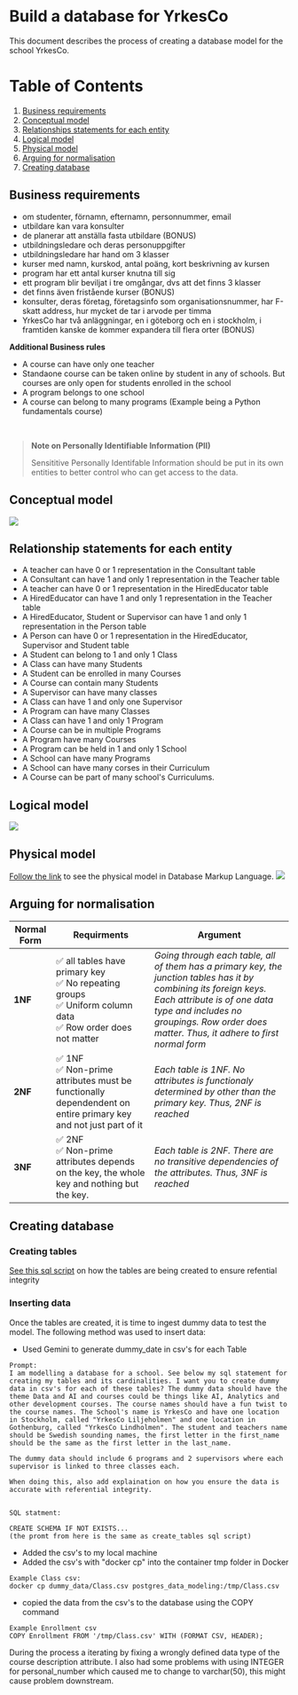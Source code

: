 # Build a database for YrkesCo

This document describes the process of creating a database model for the school YrkesCo. 

# Table of Contents
1. [Business requirements](#business-requirements)
2. [Conceptual model](#conceptual-model)
3. [Relationships statements for each entity](#relationship-statements-for-each-entity)
4. [Logical model](#logical-model)
5. [Physical model](#physical-model)
6. [Arguing for normalisation](#arguing-for-normalisation)
7. [Creating database](#creating-database)

## Business requirements
- om studenter, förnamn, efternamn, personnummer, email
- utbildare kan vara konsulter
- de planerar att anställa fasta utbildare (BONUS)
- utbildningsledare och deras personuppgifter
- utbildningsledare har hand om 3 klasser
- kurser med namn, kurskod, antal poäng, kort beskrivning av kursen
- program har ett antal kurser knutna till sig
- ett program blir beviljat i tre omgångar, dvs att det finns 3 klasser
- det finns även fristående kurser (BONUS)
- konsulter, deras företag, företagsinfo som organisationsnummer, har F-skatt address, hur mycket de tar i arvode per timma
- YrkesCo har två anläggningar, en i göteborg och en i stockholm, i framtiden kanske de kommer expandera till flera orter (BONUS)

**Additional Business rules**
- A course can have only one teacher
- Standaone course can be taken online by student in any of schools. But courses are only open for students enrolled in the school
- A program belongs to one school
- A course can belong to many programs (Example being a Python fundamentals course)

<br>

> **Note on Personally Identifiable Information (PII)**
>
> Sensititive Personally Identifable Information should be put in its own entities to better control who can get access to the data.


## Conceptual model
<img src = "yh_labb_assets/conceptual_diagram_yh_labb.png">

## Relationship statements for each entity
- A teacher can have 0 or 1 representation in the Consultant table
- A Consultant can have 1 and only 1 representation in the Teacher table
- A teacher can have 0 or 1 representation in the HiredEducator table
- A HiredEducator can have 1 and only 1 representation in the Teacher table
- A HiredEducator, Student or Supervisor can have 1 and only 1 representation in the Person table
- A Person can have 0 or 1  representation in the HiredEducator, Supervisor and Student table
- A Student can belong to 1 and only 1 Class
- A Class can have many Students
- A Student can be enrolled in many Courses
- A Course can contain many Students
- A Supervisor can have many classes
- A Class can have 1 and only one Supervisor
- A Program can have many Classes
- A Class can have 1 and only 1 Program
- A Course can be in multiple Programs 
- A Program have many Courses
- A Program can be held in 1 and only 1 School
- A School can have many Programs
- A School can have many corses in their Curriculum
- A Course can be part of many school's Curriculums.

## Logical model
<img src = "yh_labb_assets/logical_diagram_yh_labb.png">

## Physical model
[Follow the link](https://github.com/johnsandsjo/data-modelling-john-sandsjo-DE24/blob/main/yh_labb/physical_model.dbml) to see the physical model in Database Markup Language.
<img src = "yh_labb_assets/physical_model_yh_labb.png">

## Arguing for normalisation

Normal Form|Requirments|Argument|
|--|--|--|
|**1NF**|✅ all tables have primary key<br>✅ No repeating groups<br> ✅ Uniform column data <br> ✅ Row order does not matter|*Going through each table, all of them has a primary key, the junction tables has it by combining its foreign keys. Each attribute is of one data type and includes no groupings. Row order does matter. Thus, it adhere to first normal form*|
|**2NF**|✅ 1NF<br>✅ Non-prime attributes must be functionally dependendent on entire primary key and not just part of it | *Each table is 1NF. No attributes is functionaly determined by other than the primary key. Thus, 2NF is reached*|
|**3NF**|✅ 2NF<br>✅ Non-prime attributes depends on the key, the whole key and nothing but the key. | *Each table is 2NF. There are no transitive dependencies of the attributes. Thus, 3NF is reached*|

## Creating database
### Creating tables
[See this sql script](https://github.com/johnsandsjo/data-modelling-john-sandsjo-DE24/blob/main/yh_labb/sql/create_tables.psql) on how the tables are being created to ensure refential integrity

### Inserting data
Once the tables are created, it is time to ingest dummy data to test the model. The following method was used to insert data:
- Used Gemini to generate dummy_date in csv's for each Table
```
Prompt:
I am modelling a database for a school. See below my sql statement for creating my tables and its cardinalities. I want you to create dummy data in csv's for each of these tables? The dummy data should have the theme Data and AI and courses could be things like AI, Analytics and other development courses. The course names should have a fun twist to the course names. The School's name is YrkesCo and have one location in Stockholm, called "YrkesCo Liljeholmen" and one location in Gothenburg, called "YrkesCo Lindholmen". The student and teachers name should be Swedish sounding names, the first letter in the first_name should be the same as the first letter in the last_name.

The dummy data should include 6 programs and 2 supervisors where each supervisor is linked to three classes each.

When doing this, also add explaination on how you ensure the data is accurate with referential integrity.


SQL statment:

CREATE SCHEMA IF NOT EXISTS...
(the promt from here is the same as create_tables sql script)
```
- Added the csv's to my local machine
- Added the csv's with "docker cp" into the container tmp folder in Docker

```
Example Class csv:
docker cp dummy_data/Class.csv postgres_data_modeling:/tmp/Class.csv
```

- copied the data from the csv's to the database using the COPY command
```
Example Enrollment csv
COPY Enrollment FROM '/tmp/Class.csv' WITH (FORMAT CSV, HEADER);
```

During the process a iterating by fixing a wrongly defined data type of the course description attribute. I also had some problems with using INTEGER for personal_number which caused me to change to varchar(50), this might cause problem downstream.
